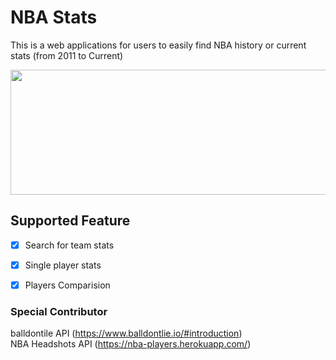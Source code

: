 # NBA Stats 
This is a web applications for users to easily find NBA history or current stats (from 2011 to Current)

<img src="http://www.xujunqi.net/assets/NBA-Stats-2.png" width="550" height="200"/>

## Supported Feature
- [x] Search for team stats
- [x] Single player stats
- [x] Players Comparision


### Special Contributor
balldontile API (https://www.balldontlie.io/#introduction) <br />
NBA Headshots API (https://nba-players.herokuapp.com/) <br />

